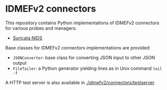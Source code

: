 # IDMEFv2 connectors

This repository contains Python implementations of IDMEFv2 connectors for various probes and managers:
- [Suricata NIDS](./idmefv2/connectors/suricata)

Base classes for IDMEFv2 connectors implementations are provided:

- `JSONConverter`: base class for converting JSON input to other JSON output
- `FileTailer`: a Python generator yielding lines as in Unix command `tail -f`

A HTTP test server is also available in [./idmefv2/connectors/testserver](./idmefv2/connectors/testserver)
